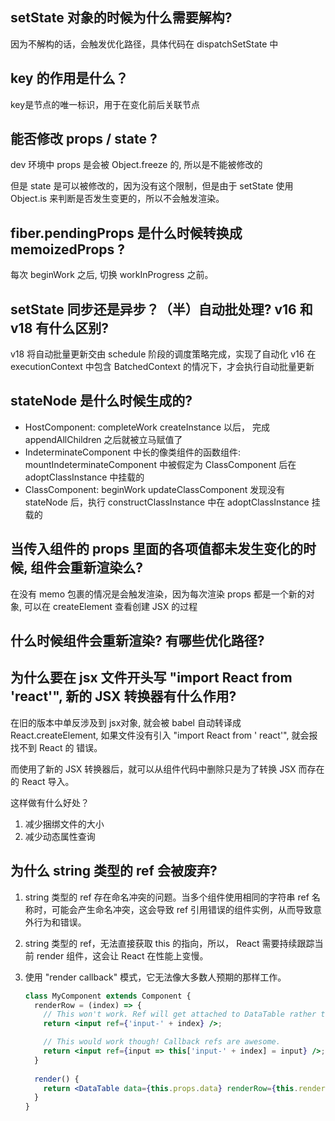 ## setState 对象的时候为什么需要解构?

因为不解构的话，会触发优化路径，具体代码在 dispatchSetState 中

## key 的作用是什么？

key是节点的唯一标识，用于在变化前后关联节点

## 能否修改 props / state ?

dev 环境中 props 是会被 Object.freeze 的, 所以是不能被修改的

但是 state 是可以被修改的，因为没有这个限制，但是由于 setState 使用 Object.is 来判断是否发生变更的，所以不会触发渲染。

## fiber.pendingProps 是什么时候转换成 memoizedProps ?

每次 beginWork 之后, 切换 workInProgress 之前。

## setState 同步还是异步？（半）自动批处理? v16 和 v18 有什么区别?

v18 将自动批量更新交由 schedule 阶段的调度策略完成，实现了自动化
v16 在 executionContext 中包含 BatchedContext 的情况下，才会执行自动批量更新

## stateNode 是什么时候生成的?

- HostComponent: completeWork createInstance 以后， 完成 appendAllChildren 之后就被立马赋值了
- IndeterminateComponent 中长的像类组件的函数组件: mountIndeterminateComponent 中被假定为 ClassComponent 后在
  adoptClassInstance 中挂载的
- ClassComponent: beginWork updateClassComponent 发现没有 stateNode 后，执行 constructClassInstance 中在
  adoptClassInstance 挂载的

## 当传入组件的 props 里面的各项值都未发生变化的时候, 组件会重新渲染么?

在没有 memo 包裹的情况是会触发渲染，因为每次渲染 props 都是一个新的对象, 可以在 createElement 查看创建 JSX 的过程

## 什么时候组件会重新渲染? 有哪些优化路径?

## 为什么要在 jsx 文件开头写 "import React from 'react'", 新的 JSX 转换器有什么作用?

在旧的版本中单反涉及到 jsx对象, 就会被 babel 自动转译成 React.createElement, 如果文件没有引入 "import React from '
react'", 就会报找不到 React 的 错误。

而使用了新的 JSX 转换器后，就可以从组件代码中删除只是为了转换 JSX 而存在的 React 导入。

这样做有什么好处？

1. 减少捆绑文件的大小
2. 减少动态属性查询

## 为什么 string 类型的 ref 会被废弃?

1. string 类型的 ref 存在命名冲突的问题。当多个组件使用相同的字符串 ref 名称时，可能会产生命名冲突，这会导致 ref
   引用错误的组件实例，从而导致意外行为和错误。
2. string 类型的 ref，无法直接获取 this 的指向，所以， React 需要持续跟踪当前 render 组件，这会让 React 在性能上变慢。
3. 使用 "render callback" 模式，它无法像大多数人预期的那样工作。

    ```jsx
    class MyComponent extends Component {
      renderRow = (index) => {
        // This won't work. Ref will get attached to DataTable rather than MyComponent:
        return <input ref={'input-' + index} />;
    
        // This would work though! Callback refs are awesome.
        return <input ref={input => this['input-' + index] = input} />;
      }
     
      render() {
        return <DataTable data={this.props.data} renderRow={this.renderRow} />
      }
    }
    ```

